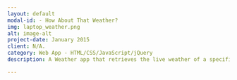 ```yaml
---
layout: default
modal-id: - How About That Weather?
img: laptop_weather.png
alt: image-alt
project-date: January 2015
client: N/A.
category: Web App - HTML/CSS/JavaScript/jQuery
description: A Weather app that retrieves the live weather of a specified location. Utilizes the <a href="http://www.wunderground.com/weather/api/">Weather Underground API</a>.

---
```

